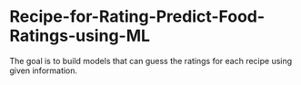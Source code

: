 # Recipe-for-Rating-Predict-Food-Ratings-using-ML
The goal is to build models that can guess the ratings for each recipe using given information.
